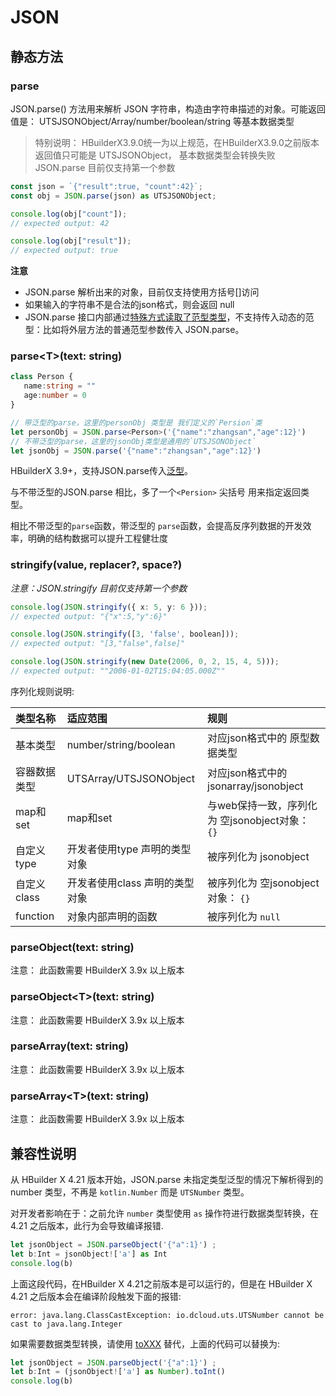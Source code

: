 # JSON

## 静态方法

### parse

JSON.parse() 方法用来解析 JSON 字符串，构造由字符串描述的对象。可能返回值是： UTSJSONObject/Array/number/boolean/string 等基本数据类型


> 特别说明：
> HBuilderX3.9.0统一为以上规范，在HBuilderX3.9.0之前版本 返回值只可能是 UTSJSONObject， 基本数据类型会转换失败
> JSON.parse 目前仅支持第一个参数

```ts
const json = `{"result":true, "count":42}`;
const obj = JSON.parse(json) as UTSJSONObject;

console.log(obj["count"]);
// expected output: 42

console.log(obj["result"]);
// expected output: true
```

**注意**

- JSON.parse 解析出来的对象，目前仅支持使用方括号[]访问
- 如果输入的字符串不是合法的json格式，则会返回 null
- JSON.parse 接口内部通过[特殊方式读取了范型类型](../generics.md#使用限制)，不支持传入动态的范型：比如将外层方法的普通范型参数传入 JSON.parse。


### parse\<T\>(text: string)

<!-- UTSJSON.JSON.parse.description -->

<!-- UTSJSON.JSON.parse.param -->

<!-- UTSJSON.JSON.parse.returnValue -->

 ```ts
class Person {
    name:string = ""
    age:number = 0
}

// 带泛型的parse，这里的personObj 类型是 我们定义的`Persion`类
let personObj = JSON.parse<Person>('{"name":"zhangsan","age":12}')
// 不带泛型的parse，这里的jsonObj类型是通用的`UTSJSONObject`
let jsonObj = JSON.parse('{"name":"zhangsan","age":12}')
```

HBuilderX 3.9+，支持JSON.parse传入[泛型](../generics.md)。

与不带泛型的JSON.parse 相比，多了一个`<Persion>` 尖括号 用来指定返回类型。

相比不带泛型的`parse`函数，带泛型的 `parse`函数，会提高反序列数据的开发效率，明确的结构数据可以提升工程健壮度


<!-- UTSJSON.JSON.parse.compatibility -->

### stringify(value, replacer?, space?)

*注意：JSON.stringify 目前仅支持第一个参数*

<!-- UTSJSON.JSON.stringify.description -->

<!-- UTSJSON.JSON.stringify.param -->

<!-- UTSJSON.JSON.stringify.returnValue -->

```ts
console.log(JSON.stringify({ x: 5, y: 6 }));
// expected output: "{"x":5,"y":6}"

console.log(JSON.stringify([3, 'false', boolean]));
// expected output: "[3,"false",false]"

console.log(JSON.stringify(new Date(2006, 0, 2, 15, 4, 5)));
// expected output: ""2006-01-02T15:04:05.000Z""

```

序列化规则说明:

|类型名称   |适应范围                       |规则|
|:--        |:--                            |:--|
|基本类型    |number/string/boolean          |对应json格式中的 原型数据类型|
|容器数据类型|UTSArray/UTSJSONObject         |对应json格式中的 jsonarray/jsonobject|
|map和set   |map和set                       |与web保持一致，序列化为 空jsonobject对象： `{}`|
|自定义type  |开发者使用type 声明的类型对象    |被序列化为 jsonobject|
|自定义class |开发者使用class 声明的类型对象   |被序列化为 空jsonobject对象： `{}` |
|function   |对象内部声明的函数               |被序列化为 `null` |


<!-- UTSJSON.JSON.stringify_1.description -->

<!-- UTSJSON.JSON.stringify_1.param -->

<!-- UTSJSON.JSON.stringify_1.returnValue -->

<!-- UTSJSON.JSON.stringify_1.compatibility -->

### parseObject(text: string)

注意： 此函数需要 HBuilderX 3.9x 以上版本

<!-- UTSJSON.JSON.parseObject.description -->

<!-- UTSJSON.JSON.parseObject.param -->

<!-- UTSJSON.JSON.parseObject.returnValue -->

<!-- UTSJSON.JSON.parseObject.compatibility -->

### parseObject\<T\>(text: string)

注意： 此函数需要 HBuilderX 3.9x 以上版本

<!-- UTSJSON.JSON.parseObject_1.description -->

<!-- UTSJSON.JSON.parseObject_1.param -->

<!-- UTSJSON.JSON.parseObject_1.returnValue -->

<!-- UTSJSON.JSON.parseObject_1.compatibility -->

### parseArray(text: string)

注意： 此函数需要 HBuilderX 3.9x 以上版本

<!-- UTSJSON.JSON.parseArray.description -->

<!-- UTSJSON.JSON.parseArray.param -->

<!-- UTSJSON.JSON.parseArray.returnValue -->

<!-- UTSJSON.JSON.parseArray.compatibility -->

### parseArray\<T\>(text: string)

注意： 此函数需要 HBuilderX 3.9x 以上版本

<!-- UTSJSON.JSON.parseArray_1.description -->

<!-- UTSJSON.JSON.parseArray_1.param -->

<!-- UTSJSON.JSON.parseArray_1.returnValue -->

<!-- UTSJSON.JSON.parseArray_1.compatibility -->

<!-- UTSJSON.JSON.tutorial -->

## 兼容性说明


从 HBuilder X 4.21 版本开始，JSON.parse 未指定类型泛型的情况下解析得到的 number 类型，不再是 `kotlin.Number` 而是 `UTSNumber` 类型。

对开发者影响在于：之前允许 `number` 类型使用 `as` 操作符进行数据类型转换，在4.21 之后版本，此行为会导致编译报错. 

```ts
let jsonObject = JSON.parseObject('{"a":1}') ;
let b:Int = jsonObject!['a'] as Int
console.log(b)
```

上面这段代码，在HBuilder X 4.21之前版本是可以运行的，但是在 HBuilder X 4.21 之后版本会在编译阶段触发下面的报错:

```
‌error: java.lang.ClassCastException: io.dcloud.uts.UTSNumber cannot be cast to java.lang.Integer‌
```

如果需要数据类型转换，请使用  [toXXX](https://doc.dcloud.net.cn/uni-app-x/uts/data-type.html#kotlin ) 替代，上面的代码可以替换为:

```ts
let jsonObject = JSON.parseObject('{"a":1}') ;
let b:Int = (jsonObject!['a'] as Number).toInt()
console.log(b)
```





